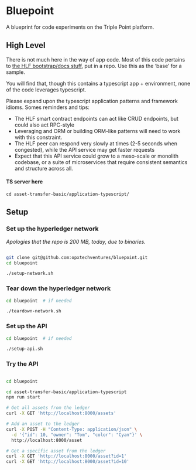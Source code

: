 # Bluepoint

A blueprint for code experiments on the Triple Point platform.

## High Level

There is not much here in the way of app code.  Most of this code pertains to [the HLF bootstrap/docs stuff](https://wiki.hyperledger.org/display/fabric), put in a repo.  Use this as the ‘base’ for a sample.

You will find that, though this contains a typescript app + environment, none of the code leverages typescript.  

Please expand upon the typescript application patterns and framework idioms.  Somes reminders and tips: 

* The HLF smart contract endpoints can act like CRUD endpoints, but could also act RPC-style
* Leveraging and ORM or building ORM-like patterns will need to work with this constraint.
* The HLF peer can respond very slowly at times (2-5 seconds when congested), while the API service may get faster requests
* Expect that this API service could grow to a meso-scale or monolith codebase, or a suite of microservices that require consistent semantics and structure across all.

#### TS server here

```
cd asset-transfer-basic/application-typescript/
```

## Setup
### Set up the hyperledger network

*Apologies that the repo is 200 MB, today, due to binaries.*

```sh

git clone git@github.com:opxtechventures/bluepoint.git
cd bluepoint

./setup-network.sh

```

### Tear down the hyperledger network

```sh
cd bluepoint  # if needed

./teardown-network.sh

```

### Set up the API

```sh
cd bluepoint  # if needed

./setup-api.sh

```

### Try the API

```sh

cd bluepoint

cd asset-transfer-basic/application-typescript
npm run start

# Get all assets from the ledger
curl -X GET 'http://localhost:8000/assets'

# Add an asset to the ledger
curl -X POST -H "Content-Type: application/json" \
  -d '{"id": 10, "owner": "Tom", "color": "Cyan"}' \
  http://localhost:8000/asset

# Get a specific asset from the ledger
curl -X GET 'http://localhost:8000/asset?id=1'
curl -X GET 'http://localhost:8000/asset?id=10'

```
